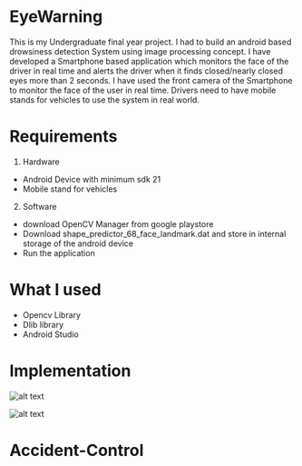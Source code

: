 # EyeWarning

This is my Undergraduate final year project. I had to build an android based drowsiness detection System using image processing concept.
I have developed a Smartphone based application which monitors the face of the driver in real time and alerts the driver when it finds closed/nearly closed eyes more than 2 seconds. I have used the front camera of the Smartphone to monitor the face of the user in real time. Drivers need to have mobile stands for vehicles to use the system in real world.


# Requirements

1. Hardware
- Android Device with minimum sdk 21
- Mobile stand for vehicles
2. Software
- download OpenCV Manager from google playstore
- Download shape_predictor_68_face_landmark.dat and store in internal storage of the android device
- Run the application

# What I used
- Opencv Library
- Dlib library
- Android Studio

# Implementation
![alt text](https://github.com/zinia94/EyeWarning/blob/master/2017_11_26_18_21_32.png)


![alt text](https://github.com/zinia94/EyeWarning/blob/master/24232943_2054786031421774_6741058583536357259_n%20(1).jpg)







# Accident-Control
